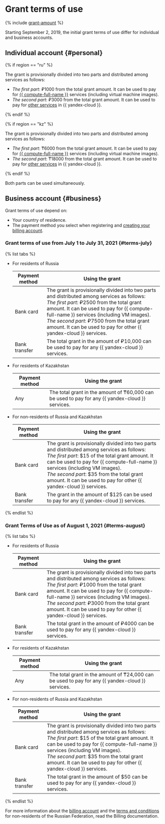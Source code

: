 # Grant terms of use

{% include [grant-amount](../_includes/grant-amount.md) %}

Starting September 2, 2019, the initial grant terms of use differ for individual and business accounts.

## Individual account {#personal}

{% if region == "ru" %}

The grant is provisionally divided into two parts and distributed among services as follows:
* _The first part_: ₽1000 from the total grant amount. It can be used to pay for [{{ compute-full-name }}](https://cloud.yandex.ru/services/compute) services (including virtual machine images).
* _The second part_: ₽3000 from the total grant amount. It can be used to pay for [other services](../../overview/concepts/services.md) in {{ yandex-cloud }}.

{% endif %}

{% if region == "kz" %}

The grant is provisionally divided into two parts and distributed among services as follows:
* _The first part_: ₸6000 from the total grant amount. It can be used to pay for [{{ compute-full-name }}](https://cloud.yandex.ru/services/compute) services (including virtual machine images).
* _The second part_: ₸18000 from the total grant amount. It can be used to pay for [other services](../../overview/concepts/services.md) in {{ yandex-cloud }}.

{% endif %}

Both parts can be used simultaneously.

## Business account {#business}

Grant terms of use depend on:
* Your country of residence.
* The payment method you select when registering and [creating your billing account](../../billing/quickstart/index.md).

### Grant terms of use from July 1 to July 31, 2021 {#terms-july}

{% list tabs %}

- For residents of Russia

   | Payment method | Using the grant |
   --- | ---
   | Bank card | The grant is provisionally divided into two parts and distributed among services as follows:<br>_The first part_: ₽2500 from the total grant amount. It can be used to pay for {{ compute-full-name }} services (including VM images).<br>_The second part_: ₽7500 from the total grant amount. It can be used to pay for other {{ yandex-cloud }} services. |
   | Bank transfer | The total grant in the amount of ₽10,000 can be used to pay for any {{ yandex-cloud }} services. |

- For residents of Kazakhstan

   | Payment method | Using the grant |
   --- | ---
   | Any | The total grant in the amount of ₸60,000 can be used to pay for any {{ yandex-cloud }} services. |

- For non-residents of Russia and Kazakhstan

   | Payment method | Using the grant |
   --- | ---
   | Bank card | The grant is provisionally divided into two parts and distributed among services as follows:<br>_The first part_: $15 of the total grant amount. It can be used to pay for {{ compute-full-name }} services (including VM images).<br>_The second part_: $35 from the total grant amount. It can be used to pay for other {{ yandex-cloud }} services. |
   | Bank transfer | The grant in the amount of $125 can be used to pay for any {{ yandex-cloud }} services. |

{% endlist %}

### Grant Terms of Use as of August 1, 2021 {#terms-august}

{% list tabs %}

- For residents of Russia

   | Payment method | Using the grant |
   --- | ---
   | Bank card | The grant is provisionally divided into two parts and distributed among services as follows:<br>_The first part_: ₽1000 from the total grant amount. It can be used to pay for {{ compute-full-name }} services (including VM images).<br>_The second part_: ₽3000 from the total grant amount. It can be used to pay for other {{ yandex-cloud }} services. |
   | Bank transfer | The total grant in the amount of ₽4000 can be used to pay for any {{ yandex-cloud }} services. |

- For residents of Kazakhstan

   | Payment method | Using the grant |
   --- | ---
   | Any | The total grant in the amount of ₸24,000 can be used to pay for any {{ yandex-cloud }} services. |

- For non-residents of Russia and Kazakhstan

   | Payment method | Using the grant |
   --- | ---
   | Bank card | The grant is provisionally divided into two parts and distributed among services as follows:<br>_The first part_: $15 of the total grant amount. It can be used to pay for {{ compute-full-name }} services (including VM images).<br>_The second part_: $35 from the total grant amount. It can be used to pay for other {{ yandex-cloud }} services. |
   | Bank transfer | The total grant in the amount of $50 can be used to pay for any {{ yandex-cloud }} services. |

{% endlist %}

For more information about the [billing account](../../billing/concepts/billing-account.md) and the [terms and conditions](../../billing/qa/non-resident.md) for non-residents of the Russian Federation, read the Billing documentation.
